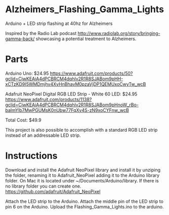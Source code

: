 # Alzheimers_Flashing_Gamma_Lights
Arduino + LED strip flashing at 40hz for Alzheimers

Inspired by the Radio Lab podcast http://www.radiolab.org/story/bringing-gamma-back/ showcasing a potential treatment to Alzheimers.


# Parts
Arduino Uno: $24.95
https://www.adafruit.com/products/50?gclid=CjwKEAiA4dPCBRCM4dqhlv2R1R8SJABom9pHH-xCTzKD9I5WMDmjhv4XvHnBhavM0pzaVjDP1QEMUxoCwyTw_wcB

Adafruit NeoPixel Digital RGB LED Strip - White 60 LED: $24.95
https://www.adafruit.com/products/1138?gclid=CjwKEAiA4dPCBRCM4dqhlv2R1R8SJABom9pHnoW_rBo-baImYlb7MwPGUMsK0nUbw77FqXv4S-zN9xoCYFnw_wcB

Total Cost:
$49.9

This project is also possible to accomplish with a standard RGB LED strip instead of an addressable LED strip.
# Instructions
Download and install the Adafruit NeoPixel library and install it by unziping the folder, renaming it to Adafruit_NeoPixel adding it to the Arduino library folder. On Mac it is located under ~/Documents/Arduino/library. If there is no library folder you can create one. https://github.com/adafruit/Adafruit_NeoPixel

Attach the LED strip to the Arduino. Attach the middle pin of the LED strip to pin 6 on the Arduino. Upload the Flashing_Gamma_Lights.ino to the arduino.
